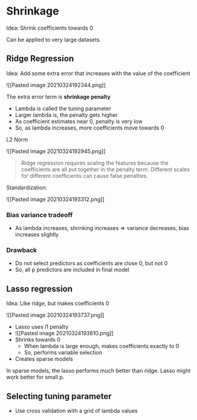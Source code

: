 # Shrinkage

Idea: Shrink coefficients towards 0

Can be applied to very large datasets.

## Ridge Regression

Idea: Add some extra error that increases with the value of the coefficient

![[Pasted image 20210324192344.png]]

The extra error term is **shrinkage penalty**

- Lambda is called the tuning parameter
- Larger lambda is, the penalty gets higher
- As coefficient estimates near 0, penalty is very low
- So, as lambda increases, more coefficients move towards 0

L2 Norm

![[Pasted image 20210324192945.png]]

> Ridge regression requires scaling the features because the coefficients are all put together in the penalty term. Different scales for different coefficients can cause false penalties.

Standardization:

![[Pasted image 20210324193312.png]]

### Bias variance tradeoff
- As lambda increases, shrinking increases => variance decreases, bias increases slightly

### Drawback
- Do not select predictors as coefficients are close 0, but not 0
- So, all p predictors are included in final model

## Lasso regression

Idea: Like ridge, but makes coefficients 0

![[Pasted image 20210324193737.png]]

- Lasso uses l1 penalty
- ![[Pasted image 20210324193810.png]]
- Shrinks towards 0
	- When lambda is large enough, makes coefficients exactly to 0
	- So, performs variable selection
- Creates sparse models

In sparse models, the lasso performs much better than ridge. Lasso might work better for small p.

## Selecting tuning parameter

- Use cross validation with a grid of lambda values

